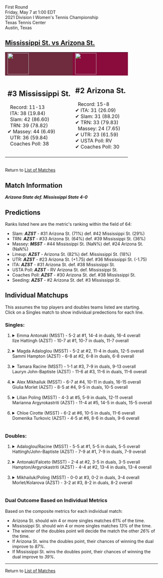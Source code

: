 First Round  
Friday, May 7 at 1:00 EDT  
2021 Division I Women's Tennis Championship  
Texas Tennis Center  
Austin, Texas  
## [Mississippi St. vs Arizona St.](https://www.ncaa.com/game/5833677)  

<table><tr style="background-color: #d9d9d9 !important"><td style="background-color: #6F2C3F !important"><img src="https://www.ncaa.com/sites/default/files/images/logos/schools/m/mississippi-st.70.png" width="70" height="70" /></td><td style="background-color: #8A0C3C !important"><img src="https://www.ncaa.com/sites/default/files/images/logos/schools/a/arizona-st.70.png" width="70" height="70" /></td></tr><tr>
<td>  

<h2>#3 Mississippi St.</h2>  
&nbsp; Record: 11-13<br>  
&nbsp; ITA: 38 (19.84)<br>  
&nbsp; Slam: 42 (86.60)<br>  
&nbsp; TRN: 39 (78.82)<br>  
&#10004; Massey: 44 (6.49)<br>  
&nbsp; UTR: 36 (59.84)<br>  
&nbsp; Coaches Poll: 38<br>  
<br>  

</td>
<td>  

<h2>#2 Arizona St.</h2>  
&nbsp; Record: 15-8<br>  
&#10004; ITA: 31 (26.09)<br>  
&#10004; Slam: 31 (88.20)<br>  
&#10004; TRN: 33 (79.83)<br>  
&nbsp; Massey: 24 (7.65)<br>  
&#10004; UTR: 23 (61.59)<br>  
&#10004; USTA Poll: RV<br>  
&#10004; Coaches Poll: 30<br>  
<br>  

</td>
</tr></table>  


<br>Return to [List of Matches](../index.md)  

## Match Information  
***Arizona State def. Mississippi State 4-0***  

## Predictions  

Ranks listed here are the metric's ranking within the field of 64:  
- Slam: ***AZST*** - #31 Arizona St. (71%) def. #42 Mississippi St. (29%)  
- TRN: ***AZST*** - #33 Arizona St. (64%) def. #39 Mississippi St. (36%)  
- Massey: ***MSST*** - #44 Mississippi St. (NaN%) def. #24 Arizona St. (NaN%)  
- Lineup: ***AZST*** - Arizona St. (82%) def. Mississippi St. (18%)  
- UTR: ***AZST*** - #23 Arizona St. (+1.75) def. #36 Mississippi St. (-1.75)  
- ITA: ***AZST*** - #31 Arizona St. def. #38 Mississippi St.  
- USTA Poll: ***AZST*** - RV Arizona St. def. Mississippi St.  
- Coaches Poll: ***AZST*** - #30 Arizona St. def. #38 Mississippi St.  
- Seeding: ***AZST*** - #2 Arizona St. def. #3 Mississippi St.  

## Individual Matchups  
This assumes the top players and doubles teams listed are starting.  
Click on a Singles match to show individual predections for each line.  

### Singles:  

<ol>
<li><details>
<summary markdown="span">Emma Antonaki (MSST) - 5-2 at #1, 14-4 in duals, 16-4 overall<br>Ilze Hattingh (AZST) - 10-7 at #1, 10-7 in duals, 11-7 overall</summary>
<h4>Predictions</h4><ul>
<li>Composite: <b><i>MSST</i></b> - Antonaki (51%) def. Hattingh (49%)</li>  
<li>Slam: <b><i>AZST</i></b> - Hattingh (65%) def. Antonaki (35%)</li>  
<li>TRN: <b><i>MSST</i></b> - Antonaki (61%) def. Hattingh (39%)</li>  
<li>Massey: <b><i>MSST</i></b> - Antonaki (NaN%) def. Hattingh (NaN%)</li>  
<li>UTR: <b><i>MSST</i></b> - Antonaki (59%) def. Hattingh (41%)</li>  
<li>ITA: <b><i>MSST</i></b> - Antonaki (17.81) def. Hattingh (6.86)</li>  
</ul>
</details>&nbsp;</li>
<li><details>
<summary markdown="span">Magda Adaloglou (MSST) - 5-2 at #2, 11-4 in duals, 12-5 overall<br>Sammi Hampton (AZST) - 6-8 at #2, 6-8 in duals, 6-8 overall</summary>
<h4>Predictions</h4><ul>
<li>Composite: <b><i>AZST</i></b> - Hampton (54%) def. Adaloglou (46%)</li>  
<li>Slam: <b><i>AZST</i></b> - Hampton (62%) def. Adaloglou (38%)</li>  
<li>TRN: <b><i>AZST</i></b> - Hampton (53%) def. Adaloglou (47%)</li>  
<li>Massey: <b><i>MSST</i></b> - Adaloglou (NaN%) def. Hampton (NaN%)</li>  
<li>UTR: <b><i>MSST</i></b> - Adaloglou (54%) def. Hampton (46%)</li>  
<li>ITA: <b><i>MSST</i></b> - Adaloglou (3.24) def. Hampton (1.50)</li>  
</ul>
</details>&nbsp;</li>
<li><details>
<summary markdown="span">Tamara Racine (MSST) - 1-1 at #3, 7-9 in duals, 9-13 overall<br>Lauryn John-Baptiste (AZST) - 11-6 at #3, 11-6 in duals, 11-6 overall</summary>
<h4>Predictions</h4><ul>
<li>Composite: <b><i>AZST</i></b> - John-Baptiste (74%) def. Racine (26%)</li>  
<li>Slam: <b><i>AZST</i></b> - John-Baptiste (66%) def. Racine (34%)</li>  
<li>TRN: <b><i>AZST</i></b> - John-Baptiste (76%) def. Racine (24%)</li>  
<li>Massey: <b><i>MSST</i></b> - Racine (NaN%) def. John-Baptiste (NaN%)</li>  
<li>UTR: <b><i>AZST</i></b> - John-Baptiste (81%) def. Racine (19%)</li>  
<li>ITA: <b><i>AZST</i></b> - John-Baptiste (2.78) def. Racine (2.04)</li>  
</ul>
</details>&nbsp;</li>
<li><details>
<summary markdown="span">Alex Mikhailuk (MSST) - 6-7 at #4, 10-11 in duals, 16-15 overall<br>Giulia Morlet (AZST) - 8-5 at #4, 9-5 in duals, 10-5 overall</summary>
<h4>Predictions</h4><ul>
<li>Composite: <b><i>AZST</i></b> - Morlet (72%) def. Mikhailuk (28%)</li>  
<li>Slam: <b><i>AZST</i></b> - Morlet (68%) def. Mikhailuk (32%)</li>  
<li>TRN: <b><i>AZST</i></b> - Morlet (67%) def. Mikhailuk (33%)</li>  
<li>Massey: <b><i>MSST</i></b> - Mikhailuk (NaN%) def. Morlet (NaN%)</li>  
<li>UTR: <b><i>AZST</i></b> - Morlet (82%) def. Mikhailuk (18%)</li>  
<li>ITA: <b><i>AZST</i></b> - Morlet (2.20) def. Mikhailuk (0.00)</li>  
</ul>
</details>&nbsp;</li>
<li><details>
<summary markdown="span">Lilian Poling (MSST) - 4-3 at #5, 5-9 in duals, 12-11 overall<br>Marianna Argyrokastriti (AZST) - 11-4 at #5, 14-5 in duals, 15-5 overall</summary>
<h4>Predictions</h4><ul>
<li>Composite: <b><i>AZST</i></b> - Argyrokastriti (76%) def. Poling (24%)</li>  
<li>Slam: <b><i>AZST</i></b> - Argyrokastriti (69%) def. Poling (31%)</li>  
<li>TRN: <b><i>AZST</i></b> - Argyrokastriti (76%) def. Poling (24%)</li>  
<li>Massey: <b><i>MSST</i></b> - Poling (NaN%) def. Argyrokastriti (NaN%)</li>  
<li>UTR: <b><i>AZST</i></b> - Argyrokastriti (85%) def. Poling (15%)</li>  
<li>ITA: <b><i>MSST</i></b> - Poling (2.33) def. Argyrokastriti (2.12)</li>  
</ul>
</details>&nbsp;</li>
<li><details>
<summary markdown="span">Chloe Cirotte (MSST) - 6-2 at #6, 10-5 in duals, 11-6 overall<br>Domenika Turkovic (AZST) - 4-5 at #6, 8-6 in duals, 9-6 overall</summary>
<h4>Predictions</h4><ul>
<li>Slam: <b><i>MSST</i></b> - Cirotte (52%) def. Turkovic (48%)</li>  
<li>TRN: <b><i>MSST</i></b> - Cirotte (55%) def. Turkovic (45%)</li>  
<li>Massey: <b><i>MSST</i></b> - Cirotte (NaN%) def. Turkovic (NaN%)</li>  
<li>UTR: <b><i>AZST</i></b> - Turkovic (56%) def. Cirotte (44%)</li>  
<li>ITA: <b><i>MSST</i></b> - Cirotte (2.24) def. Turkovic (1.94)</li>  
</ul>
</details>&nbsp;</li>
</ol>

### Doubles:  

<ol>
<li><details>
<summary markdown="span">Adaloglou/Racine (MSST) - 5-5 at #1, 5-5 in duals, 5-5 overall<br>Hattingh/John-Baptiste (AZST) - 7-9 at #1, 7-9 in duals, 7-9 overall</summary>
<br>Sorry, we don't have any metrics for this match
</details>&nbsp;</li>
<li><details>
<summary markdown="span">Antonaki/Falceto (MSST) - 2-4 at #2, 3-5 in duals, 3-5 overall<br>Hampton/Argyrokastriti (AZST) - 4-4 at #2, 13-4 in duals, 13-4 overall</summary>
<br>Sorry, we don't have any metrics for this match
</details>&nbsp;</li>
<li><details>
<summary markdown="span">Mikhailuk/Poling (MSST) - 0-0 at #3, 0-2 in duals, 3-4 overall<br>Morlet/Kolarova (AZST) - 3-2 at #3, 8-2 in duals, 8-2 overall</summary>
<br>Sorry, we don't have any metrics for this match
</details>&nbsp;</li>
</ol>

### Dual Outcome Based on Individual Metrics  
  
Based on the composite metrics for each individual match:  
- Arizona St. should win 4 or more singles matches _61%_ of the time.  
- Mississippi St. should win 4 or more singles matches _13%_ of the time.  
- The winner of the doubles point will decide the match the other _26%_ of the time.  
- If Arizona St. wins the doubles point, their chances of winning the dual improve to _87%_.  
- If Mississippi St. wins the doubles point, their chances of winning the dual improve to _39%_.  
  
------

Return to [List of Matches](../index.md)  
